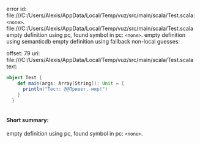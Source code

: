 error id: file:///C:/Users/Alexis/AppData/Local/Temp/vuz/src/main/scala/Test.scala:`<none>`.
file:///C:/Users/Alexis/AppData/Local/Temp/vuz/src/main/scala/Test.scala
empty definition using pc, found symbol in pc: `<none>`.
empty definition using semanticdb
empty definition using fallback
non-local guesses:

offset: 79
uri: file:///C:/Users/Alexis/AppData/Local/Temp/vuz/src/main/scala/Test.scala
text:
```scala
object Test {
    def main(args: Array[String]): Unit = {
      println("Тест: @@Привет, мир!")
    }
  }
  

```


#### Short summary: 

empty definition using pc, found symbol in pc: `<none>`.